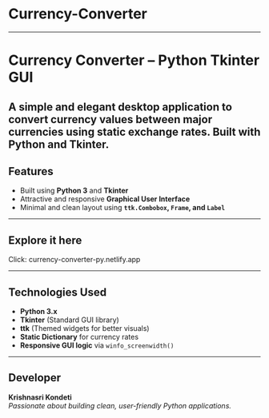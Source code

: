 # Currency-Converter
---
#  Currency Converter – Python Tkinter GUI

A simple and elegant desktop application to convert currency values between major currencies using static exchange rates. Built with Python and Tkinter.
---

## Features

- Built using **Python 3** and **Tkinter**
- Attractive and responsive **Graphical User Interface**
- Minimal and clean layout using **`ttk.Combobox`, `Frame`, and `Label`**

---
## Explore it here
  Click: currency-converter-py.netlify.app
   

---




##  Technologies Used

- **Python 3.x**
- **Tkinter** (Standard GUI library)
- **ttk** (Themed widgets for better visuals)
- **Static Dictionary** for currency rates
- **Responsive GUI logic** via `winfo_screenwidth()`

---





## Developer

**Krishnasri Kondeti**  
*Passionate about building clean, user-friendly Python applications.*
